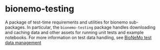# bionemo-testing

A package of test-time requirements and utilities for bionemo sub-packages. In particular, the `bionemo-testing` package
handles downloading and caching data and other assets for running unit tests and example notebooks. For more information
on test data handling, see [BioNeMo test data management](src/bionemo/testing/data/README.md)
